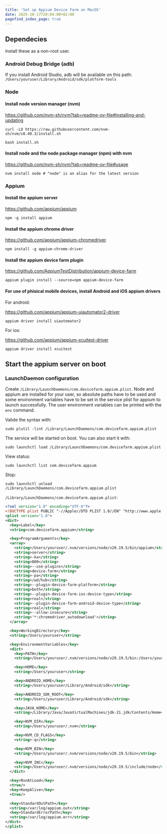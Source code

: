 ```yaml
---
title: 'Set up Appium Device Farm on MacOS'
date: 2025-10-17T20:04:00+02:00
pagefind_index_page: true
---
```


## Dependecies

Install these as a non-root user.

### Android Debug Bridge (adb)

If you install Android Studio, adb will be available on this path: `/Users/youruser/Library/Android/sdk/platform-tools`

### Node

#### Install node version manager (nvm)

https://github.com/nvm-sh/nvm?tab=readme-ov-file#installing-and-updating

```terminal
curl -LO https://raw.githubusercontent.com/nvm-sh/nvm/v0.40.3/install.sh
```
```terminal
bash install.sh
```

#### Install node and the node package manager (npm) with nvm

https://github.com/nvm-sh/nvm?tab=readme-ov-file#usage

```terminal
nvm install node # "node" is an alias for the latest version
```

### Appium

#### Install the appium server

https://github.com/appium/appium

```terminal
npm -g install appium
```

#### Install the appium chrome driver

https://github.com/appium/appium-chromedriver

```terminal
npm install -g appium-chrome-driver
```

#### Install the appium device farm plugin

https://github.com/AppiumTestDistribution/appium-device-farm

```terminal
appium plugin install --source=npm appium-device-farm
```

#### For use of phisical mobile devices, install Android and iOS appium drivers

For android:

https://github.com/appium/appium-uiautomator2-driver

```terminal
appium driver install uiautomator2
```

For ios:

https://github.com/appium/appium-xcuitest-driver

```terminal
appium driver install xcuitest
```

## Start the appium server on boot

### LaunchDaemon configuration

Create `/Library/LaunchDaemons/com.devicefarm.appium.plist`.
Node and appium are installed for your user, so absolute paths have to be used and some environment variables have to be set in the service plist for appium to launch successfully.
The user environment variables can be printed with the `env` command.

Valide the syntax with:

```terminal
sudo plutil -lint /Library/LaunchDaemons/com.devicefarm.appium.plist
```

The service will be started on boot.
You can also start it with:

```terminal
sudo launchctl load /Library/LaunchDaemons/com.devicefarm.appium.plist
```

View status:

```terminal
sudo launchctl list com.devicefarm.appium
```

Stop:

```terminal
sudo launchctl unload /Library/LaunchDaemons/com.devicefarm.appium.plist
```

`/Library/LaunchDaemons/com.devicefarm.appium.plist`:

```xml
<?xml version="1.0" encoding="UTF-8"?>
<!DOCTYPE plist PUBLIC "-//Apple//DTD PLIST 1.0//EN" "http://www.apple.com/DTDs/PropertyList-1.0.dtd">
<plist version="1.0">
<dict>
  <key>Label</key>
  <string>com.devicefarm.appium</string>

  <key>ProgramArguments</key>
  <array>
    <string>/Users/youruser/.nvm/versions/node/v20.19.5/bin/appium</string>
    <string>server</string>
    <string>-ka</string>
    <string>800</string>
    <string>--use-plugins</string>
    <string>device-farm</string>
    <string>-pa</string>
    <string>/wd/hub</string>
    <string>--plugin-device-farm-platform</string>
    <string>both</string>
    <string>--plugin-device-farm-ios-device-type</string>
    <string>real</string>
    <string>--plugin-device-farm-android-device-type</string>
    <string>real</string>
    <string>--allow-insecure</string>
    <string>'*:chromedriver_autodownload'</string>
  </array>

  <key>WorkingDirectory</key>
  <string>/Users/youruser</string>

  <key>EnvironmentVariables</key>
  <dict>
    <key>PATH</key>
    <string>/Users/youruser/.nvm/versions/node/v20.19.5/bin:/Users/youruser/Library/Android/sdk/platform-tools:/usr/local/bin</string>

    <key>HOME</key>
    <string>/Users/youruser</string>

    <key>ANDROID_HOME</key>
    <string>/Users/youruser/Library/Android/sdk</string>

    <key>ANDROID_SDK_ROOT</key>
    <string>/Users/youruser/Library/Android/sdk</string>

    <key>JAVA_HOME</key>
    <string>/Library/Java/JavaVirtualMachines/jdk-21.jdk/Contents/Home</string>

    <key>NVM_DIR</key>
    <string>/Users/youruser/.nvm</string>

    <key>NVM_CD_FLAGS</key>
    <string>-q</string>

    <key>NVM_BIN</key>
    <string>/Users/youruser/.nvm/versions/node/v20.19.5/bin</string>

    <key>NVM_INC</key>
    <string>/Users/youruser/.nvm/versions/node/v20.19.5/include/node</string>
  </dict>

  <key>RunAtLoad</key>
  <true/>
  <key>KeepAlive</key>
  <true/>

  <key>StandardOutPath</key>
  <string>/var/log/appium.out</string>
  <key>StandardErrorPath</key>
  <string>/var/log/appium.err</string>
</dict>
</plist>
```
